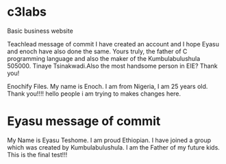 # c3labs
Basic business website

Teachlead message of commit
I have created an account and I hope Eyasu and enoch have also done the same. Yours truly, the father of C programming language and also the maker of the Kumbulabulushula 505000. Tinaye Tsinakwadi.Also the most handsome person in EIE?
Thank you!

Enochify Files.
My name is Enoch. I am from Nigeria, I am 25 years old.
Thank you!!!!
hello people i am trying to makes changes here.

# Eyasu message of commit

My Name is Eyasu Teshome. I am proud Ethiopian. I have joined a group which was created by  Kumbulabulushula. I am the Father of my future kids. This is the final test!!!
